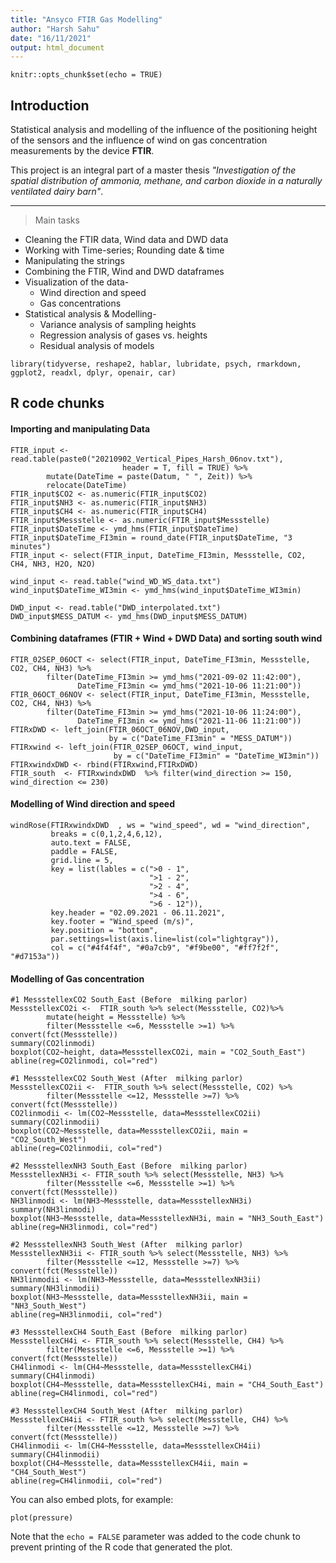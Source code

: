 ```yaml
---
title: "Ansyco FTIR Gas Modelling"
author: "Harsh Sahu"
date: "16/11/2021"
output: html_document
---
```


```{r setup, include=FALSE}
knitr::opts_chunk$set(echo = TRUE)
```

## Introduction

Statistical analysis and modelling of the influence of the positioning height of the sensors and the influence of wind on gas concentration measurements by the device **FTIR**.

This project is an integral part of a master thesis _"Investigation of the spatial distribution of ammonia, methane, and carbon dioxide in a naturally ventilated dairy barn"_.

***

> Main tasks

* Cleaning the FTIR data, Wind data and DWD data
* Working with Time-series; Rounding date & time
* Manipulating the strings
* Combining the FTIR, Wind and DWD dataframes
* Visualization of the data-
  + Wind direction and speed
  + Gas concentrations
* Statistical analysis & Modelling-
  + Variance analysis of sampling heights
  + Regression analysis of gases vs. heights
  + Residual analysis of models



```{install packages}
library(tidyverse, reshape2, hablar, lubridate, psych, rmarkdown, ggplot2, readxl, dplyr, openair, car)
```



## R code chunks

#### Importing and manipulating Data

```{Data import}
FTIR_input <- read.table(paste0("20210902_Vertical_Pipes_Harsh_06nov.txt"), 
                         header = T, fill = TRUE) %>%
        mutate(DateTime = paste(Datum, " ", Zeit)) %>%
        relocate(DateTime)
FTIR_input$CO2 <- as.numeric(FTIR_input$CO2)                   
FTIR_input$NH3 <- as.numeric(FTIR_input$NH3) 
FTIR_input$CH4 <- as.numeric(FTIR_input$CH4) 
FTIR_input$Messstelle <- as.numeric(FTIR_input$Messstelle)
FTIR_input$DateTime <- ymd_hms(FTIR_input$DateTime)
FTIR_input$DateTime_FI3min = round_date(FTIR_input$DateTime, "3 minutes")
FTIR_input <- select(FTIR_input, DateTime_FI3min, Messstelle, CO2, CH4, NH3, H2O, N2O)

wind_input <- read.table("wind_WD_WS_data.txt")
wind_input$DateTime_WI3min <- ymd_hms(wind_input$DateTime_WI3min)

DWD_input <- read.table("DWD_interpolated.txt")
DWD_input$MESS_DATUM <- ymd_hms(DWD_input$MESS_DATUM)
```

#### Combining dataframes (FTIR + Wind + DWD Data) and sorting south wind

```{Data conmbine}
FTIR_02SEP_06OCT <- select(FTIR_input, DateTime_FI3min, Messstelle, CO2, CH4, NH3) %>% 
        filter(DateTime_FI3min >= ymd_hms("2021-09-02 11:42:00"),
               DateTime_FI3min <= ymd_hms("2021-10-06 11:21:00"))
FTIR_06OCT_06NOV <- select(FTIR_input, DateTime_FI3min, Messstelle, CO2, CH4, NH3) %>% 
        filter(DateTime_FI3min >= ymd_hms("2021-10-06 11:24:00"),
               DateTime_FI3min <= ymd_hms("2021-11-06 11:21:00"))
FTIRxDWD <- left_join(FTIR_06OCT_06NOV,DWD_input, 
                      by = c("DateTime_FI3min" = "MESS_DATUM"))
FTIRxwind <- left_join(FTIR_02SEP_06OCT, wind_input, 
                       by = c("DateTime_FI3min" = "DateTime_WI3min"))
FTIRxwindxDWD <- rbind(FTIRxwind,FTIRxDWD)
FTIR_south  <- FTIRxwindxDWD  %>% filter(wind_direction >= 150, wind_direction <= 230)
```

#### Modelling of Wind direction and speed

```{Wind}
windRose(FTIRxwindxDWD  , ws = "wind_speed", wd = "wind_direction",
         breaks = c(0,1,2,4,6,12),
         auto.text = FALSE,
         paddle = FALSE,
         grid.line = 5,
         key = list(lables = c(">0 - 1",
                               ">1 - 2",
                               ">2 - 4",
                               ">4 - 6",
                               ">6 - 12")),
         key.header = "02.09.2021 - 06.11.2021",
         key.footer = "Wind_speed (m/s)",
         key.position = "bottom",
         par.settings=list(axis.line=list(col="lightgray")),
         col = c("#4f4f4f", "#0a7cb9", "#f9be00", "#ff7f2f", "#d7153a"))
```


#### Modelling of Gas concentration

```{Gas}
#1 MessstellexCO2 South_East (Before  milking parlor)
MessstellexCO2i <-  FTIR_south %>% select(Messstelle, CO2)%>%
        mutate(height = Messstelle) %>%
        filter(Messstelle <=6, Messstelle >=1) %>% convert(fct(Messstelle))
summary(CO2linmodi)    
boxplot(CO2~height, data=MessstellexCO2i, main = "CO2_South_East")
abline(reg=CO2linmodi, col="red")

#1 MessstellexCO2 South_West (After  milking parlor)
MessstellexCO2ii <-  FTIR_south %>% select(Messstelle, CO2) %>%
        filter(Messstelle <=12, Messstelle >=7) %>% convert(fct(Messstelle)) 
CO2linmodii <- lm(CO2~Messstelle, data=MessstellexCO2ii)
summary(CO2linmodii)    
boxplot(CO2~Messstelle, data=MessstellexCO2ii, main = "CO2_South_West")
abline(reg=CO2linmodii, col="red")

#2 MessstellexNH3 South_East (Before  milking parlor)
MessstellexNH3i <- FTIR_south %>% select(Messstelle, NH3) %>%
        filter(Messstelle <=6, Messstelle >=1) %>% convert(fct(Messstelle))
NH3linmodi <- lm(NH3~Messstelle, data=MessstellexNH3i)
summary(NH3linmodi)    
boxplot(NH3~Messstelle, data=MessstellexNH3i, main = "NH3_South_East")
abline(reg=NH3linmodi, col="red")

#2 MessstellexNH3 South_West (After  milking parlor)
MessstellexNH3ii <- FTIR_south %>% select(Messstelle, NH3) %>%
        filter(Messstelle <=12, Messstelle >=7) %>% convert(fct(Messstelle))
NH3linmodii <- lm(NH3~Messstelle, data=MessstellexNH3ii)
summary(NH3linmodii)    
boxplot(NH3~Messstelle, data=MessstellexNH3ii, main = "NH3_South_West")
abline(reg=NH3linmodii, col="red")

#3 MessstellexCH4 South_East (Before  milking parlor)
MessstellexCH4i <- FTIR_south %>% select(Messstelle, CH4) %>%
        filter(Messstelle <=6, Messstelle >=1) %>% convert(fct(Messstelle))
CH4linmodi <- lm(CH4~Messstelle, data=MessstellexCH4i)
summary(CH4linmodi)    
boxplot(CH4~Messstelle, data=MessstellexCH4i, main = "CH4_South_East")
abline(reg=CH4linmodi, col="red")

#3 MessstellexCH4 South_West (After  milking parlor)
MessstellexCH4ii <- FTIR_south %>% select(Messstelle, CH4) %>%
        filter(Messstelle <=12, Messstelle >=7) %>% convert(fct(Messstelle))
CH4linmodii <- lm(CH4~Messstelle, data=MessstellexCH4ii)
summary(CH4linmodii)    
boxplot(CH4~Messstelle, data=MessstellexCH4ii, main = "CH4_South_West")
abline(reg=CH4linmodii, col="red")
```

You can also embed plots, for example:

```{r pressure, echo=FALSE}
plot(pressure)
```

Note that the `echo = FALSE` parameter was added to the code chunk to prevent printing of the R code that generated the plot.